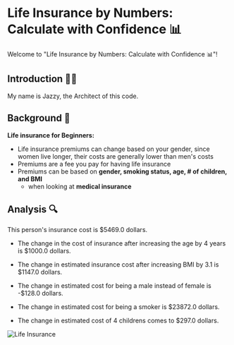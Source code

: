 # Life Insurance by Numbers: Calculate with Confidence 📊

Welcome to "Life Insurance by Numbers: Calculate with Confidence 📊"!

## Introduction 👩‍💻

My name is Jazzy, the Architect of this code.

## Background  🧠
**Life insurance for Beginners:**
  - Life insurance premiums can change based on your gender, since women live longer, their costs are generally lower than men's costs
  - Premiums are a fee you pay for having life insurance
  - Premiums can be based on **gender, smoking status, age, # of children, and BMI**
    - when looking at **medical insurance**

## Analysis 🔍
This person's insurance cost is $5469.0 dollars.

- The change in the cost of insurance after increasing the age by 4 years is $1000.0 dollars.

- The change in estimated insurance cost after increasing BMI by 3.1 is $1147.0 dollars.

- The change in estimated cost for being a male instead of female is -$128.0 dollars.

- The change in estimated cost for being a smoker is $23872.0 dollars.

- The change in estimated cost of 4 childrens comes to $297.0 dollars.


![Life Insurance](https://images.unsplash.com/photo-1637763723578-79a4ca9225f7?w=800&auto=format&fit=crop&q=60&ixlib=rb-4.0.3&ixid=M3wxMjA3fDB8MHxzZWFyY2h8N3x8aW5zdXJhbmNlfGVufDB8MHwwfHx8Mg%3D%3D)
